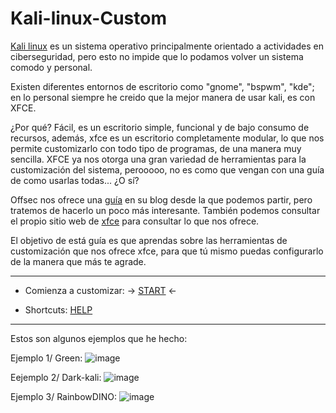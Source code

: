 # Kali-linux-Custom

[Kali linux](https://www.kali.org/) es un sistema operativo principalmente orientado a actividades en ciberseguridad, pero esto no impide que lo podamos volver un sistema comodo y personal.

Existen diferentes entornos de escritorio como "gnome", "bspwm", "kde"; en lo personal siempre he creido que la mejor manera de usar kali, es con XFCE.

¿Por qué? Fácil, es un escritorio simple, funcional y de bajo consumo de recursos, además, xfce es un escritorio completamente modular, lo que nos permite customizarlo con todo tipo de programas, de una manera muy sencilla.
XFCE ya nos otorga una gran variedad de herramientas para la customización del sistema, perooooo, no es como que vengan con una guía de como usarlas todas... ¿O sí?

Offsec nos ofrece una [guía](https://www.offsec.com/blog/kali-linux-customization/) en su blog desde la que podemos partir, pero tratemos de hacerlo un poco más interesante. También podemos consultar el propio sitio web de [xfce](https://xfce.org/projects?lang=es) para consultar lo que nos ofrece.

El objetivo de está guía es que aprendas sobre las herramientas de customización que nos ofrece xfce, para que tú mismo puedas configurarlo de la manera que más te agrade.

---

- Comienza a customizar: -> [START](Intro.md) <-

- Shortcuts: [HELP](Shortcuts.md)

---

Estos son algunos ejemplos que he hecho:

Ejemplo 1/ Green:
![image](https://github.com/Inf0sth/Kali-linux-Custom/assets/106565371/19e351d1-1072-4843-98e6-810394054bd6)


Eejemplo 2/ Dark-kali:
![image](https://github.com/Inf0sth/Kali-linux-Custom/assets/106565371/05fdba65-71e4-4473-a304-a3cca7b6372f)


Ejemplo 3/ RainbowDINO:
![image](https://github.com/Inf0sth/Kali-linux-Custom/assets/106565371/34fd94f5-2463-4fe0-a4fb-c9912981f624)




